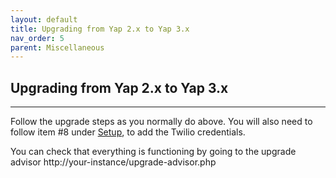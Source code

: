 ```yaml
---
layout: default
title: Upgrading from Yap 2.x to Yap 3.x
nav_order: 5
parent: Miscellaneous
---
```


## Upgrading from Yap 2.x to Yap 3.x

---


Follow the upgrade steps as you normally do above.  You will also need to follow item #8 under [Setup](../general/setup/), to add the Twilio credentials.

You can check that everything is functioning by going to the upgrade advisor http://your-instance/upgrade-advisor.php
